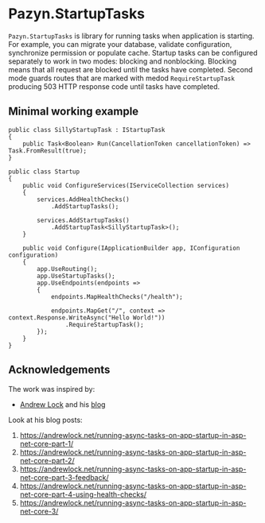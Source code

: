# Pazyn.StartupTasks

`Pazyn.StartupTasks` is library for running tasks when application is starting. For example, you can migrate your database, validate configuration, synchronize permission or populate cache.
Startup tasks can be configured separately to work in two modes: blocking and nonblocking. Blocking means that all request are blocked until the tasks have completed. Second mode guards routes that are marked with medod `RequireStartupTask` producing 503 HTTP response code until tasks have completed.


## Minimal working example

```
public class SillyStartupTask : IStartupTask
{
    public Task<Boolean> Run(CancellationToken cancellationToken) => Task.FromResult(true);
}

public class Startup
{
    public void ConfigureServices(IServiceCollection services)
    {
        services.AddHealthChecks()
            .AddStartupTasks();

        services.AddStartupTasks()
            .AddStartupTask<SillyStartupTask>();
    }

    public void Configure(IApplicationBuilder app, IConfiguration configuration)
    {
        app.UseRouting();
        app.UseStartupTasks();
        app.UseEndpoints(endpoints =>
        {
            endpoints.MapHealthChecks("/health");

            endpoints.MapGet("/", context => context.Response.WriteAsync("Hello World!"))
                .RequireStartupTask();
        });
    }
}
```


## Acknowledgements

The work was inspired by:
- [Andrew Lock](https://github.com/andrewlock) and his [blog](https://andrewlock.net/)

Look at his blog posts:
1. https://andrewlock.net/running-async-tasks-on-app-startup-in-asp-net-core-part-1/
1. https://andrewlock.net/running-async-tasks-on-app-startup-in-asp-net-core-part-2/
1. https://andrewlock.net/running-async-tasks-on-app-startup-in-asp-net-core-part-3-feedback/
1. https://andrewlock.net/running-async-tasks-on-app-startup-in-asp-net-core-part-4-using-health-checks/
1. https://andrewlock.net/running-async-tasks-on-app-startup-in-asp-net-core-3/

